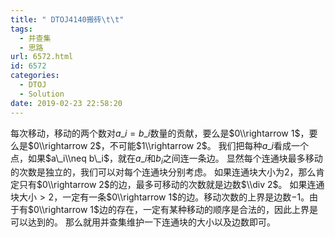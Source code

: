 ```yaml
---
title: " DTOJ4140搬砖\t\t"
tags:
  - 并查集
  - 思路
url: 6572.html
id: 6572
categories:
  - DTOJ
  - Solution
date: 2019-02-23 22:58:20
---
```


每次移动，移动的两个数对$a\_i=b\_i$数量的贡献，要么是$0\\rightarrow 1$，要么是$0\\rightarrow 2$，不可能$1\\rightarrow 2$。 我们把每种$a\_i$看成一个点，如果$a\_i\\neq b\_i$，就在$a\_i$和$b_i$之间连一条边。 显然每个连通块最多移动的次数是独立的，我们可以对每个连通块分别考虑。 如果连通块大小为$2$，那么肯定只有$0\\rightarrow 2$的边，最多可移动的次数就是边数$\\div 2$。 如果连通块大小$>2$，一定有一条$0\\rightarrow 1$的边。移动次数的上界是边数$-1$。由于有$0\\rightarrow 1$边的存在，一定有某种移动的顺序是合法的，因此上界是可以达到的。 那么就用并查集维护一下连通块的大小以及边数即可。